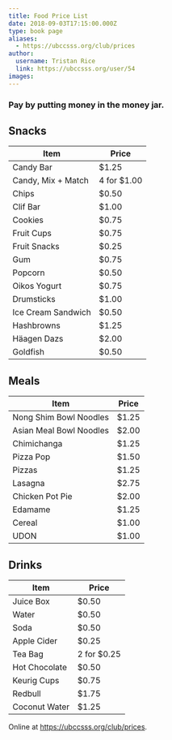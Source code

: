 ```yaml
---
title: Food Price List 
date: 2018-09-03T17:15:00.000Z
type: book page
aliases:
  - https://ubccsss.org/club/prices
author:
  username: Tristan Rice
  link: https://ubccsss.org/user/54
images:
---
```


<div class="field field-name-body field-type-text-with-summary field-label-hidden"><div class="field-items"><div class="field-item even"><style>
@media print {
body .main-container  .row {
max-width: initial !important;
}
.about, #block-block-5, .breadcrumb, footer {
display: none;
}
}

</style><h3>Pay by putting money in the money jar.</h3>
<div class="row">
<div class="col-md-6 col-xs-6">
<h2>Snacks</h2>
<table class="table table-striped table-hover" style="width: 100%">
<thead>
<tr>
<th>Item</th>
<th style="width:1px">Price</th>
</tr>
</thead>
<tbody>
<tr>
<td>Candy Bar</td>
<td>$1.25</td>
</tr>
<tr>
<td>Candy, Mix + Match</td>
<td style="white-space: nowrap;">4 for $1.00</td>
</tr>
<tr>
<td>Chips</td>
<td>$0.50</td>
</tr>
<tr>
<td>Clif Bar</td>
<td>$1.00</td>
</tr>
<tr>
<td>Cookies</td>
<td>$0.75</td>
</tr>
<tr>
<td>Fruit Cups</td>
<td>$0.75</td>
</tr>
<tr>
<td>Fruit Snacks</td>
<td>$0.25</td>
</tr>
<!-- <tr><td>Granola Bar (Nature Valley, Kellogg's)</td><td>$0.50</td></tr> --><tr>
<td>Gum</td>
<td>$0.75</td>
</tr>
<tr>
<td>Popcorn</td>
<td>$0.50</td>
</tr>
<tr>
<td>Oikos Yogurt</td>
<td>$0.75</td>
</tr>
<tr>
<td>Drumsticks</td>
<td>$1.00</td>
</tr>
<tr>
<td>Ice Cream Sandwich</td>
<td>$0.50</td>
</tr>
<tr>
<td>Hashbrowns</td>
<td>$1.25</td>
</tr>
<tr>
<td>H&#xE4;agen Dazs</td>
<td>$2.00</td>
</tr>
<tr>
<td>Goldfish</td>
<td>$0.50</td>
</tr>
</tbody>
</table>
</div>
<div class="col-md-6 col-xs-6">
<h2>Meals</h2>
<table class="table table-striped table-hover" style="width: 100%">
<thead>
<tr>
<th>Item</th>
<th style="width:1px">Price</th>
</tr>
</thead>
<tbody>
<tr>
<td>Nong Shim Bowl Noodles</td>
<td>$1.25</td>
</tr>
<tr>
<td>Asian Meal Bowl Noodles</td>
<td>$2.00</td>
</tr>
<!-- <tr><td>Burrito</td><td>$0.75</td></tr> --><tr>
<td>Chimichanga</td>
<td>$1.25</td>
</tr>
<tr>
<td>Pizza Pop</td>
<td>$1.50</td>
</tr>
<tr>
<td>Pizzas</td>
<td>$1.25</td>
</tr>
<tr>
<td>Lasagna</td>
<td>$2.75</td>
</tr>
<tr>
<td>Chicken Pot Pie</td>
<td>$2.00</td>
</tr>
<tr>
<td>Edamame</td>
<td>$1.25</td>
</tr>
<tr>
<td>Cereal</td>
<td>$1.00</td>
</tr>
<tr>
<td>UDON</td>
<td>$1.00</td>
</tr>
</tbody>
</table>
<h2>Drinks</h2>
<table class="table table-striped table-hover" style="width: 100%">
<thead>
<tr>
<th>Item</th>
<th style="width:1px">Price</th>
</tr>
</thead>
<tbody>
<!-- <tr><td>Energy Drink</td><td>$2.50</td></tr> --><tr>
<td>Juice Box</td>
<td>$0.50</td>
</tr>
<tr>
<td>Water</td>
<td>$0.50</td>
</tr>
<tr>
<td>Soda</td>
<td>$0.50</td>
</tr>
<tr>
<td>Apple Cider</td>
<td>$0.25</td>
</tr>
<!-- <tr><td>Mango Juice</td><td>$0.75</td></tr> --><tr>
<td>Tea Bag</td>
<td style="white-space: nowrap;">2 for $0.25</td>
</tr>
<!-- <tr><td>Soylent (Regular)</td><td>$3.50</td></tr> --><!-- <tr><td>Soylent (Flavored)</td><td>$3.75</td></tr> --><tr>
<td>Hot Chocolate</td>
<td>$0.50</td>
</tr>
<tr>
<td>Keurig Cups</td>
<td>$0.75</td>
</tr>
<tr>
<td>Redbull</td>
<td>$1.75</td>
</tr>
<tr>
<td>Coconut Water</td>
<td>$1.25</td>
</tr>
</tbody>
</table>
</div>
</div>
<p>Online at <a href="https://ubccsss.org/club/prices">https://ubccsss.org/club/prices</a>.</p>
</div></div></div>    <footer>
          </footer>